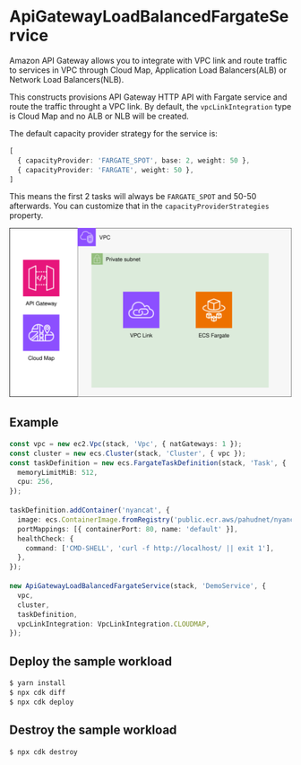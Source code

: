 # ApiGatewayLoadBalancedFargateService

Amazon API Gateway allows you to integrate with VPC link and route traffic to services in VPC through Cloud Map, Application Load Balancers(ALB) or Network Load Balancers(NLB).

This constructs provisions API Gateway HTTP API with Fargate service and route the traffic throught a VPC link. By default, the `vpcLinkIntegration` type is Cloud Map and no ALB or NLB will be created.

The default capacity provider strategy for the service is:

```ts
[
  { capacityProvider: 'FARGATE_SPOT', base: 2, weight: 50 },
  { capacityProvider: 'FARGATE', weight: 50 },
]
```
This means the first 2 tasks will always be `FARGATE_SPOT` and 50-50 afterwards. You can customize that in the `capacityProviderStrategies` property.


<img src=./diagram.svg>

## Example

```ts
const vpc = new ec2.Vpc(stack, 'Vpc', { natGateways: 1 });
const cluster = new ecs.Cluster(stack, 'Cluster', { vpc });
const taskDefinition = new ecs.FargateTaskDefinition(stack, 'Task', {
  memoryLimitMiB: 512,
  cpu: 256,
});

taskDefinition.addContainer('nyancat', {
  image: ecs.ContainerImage.fromRegistry('public.ecr.aws/pahudnet/nyancat-docker-image:latest'),
  portMappings: [{ containerPort: 80, name: 'default' }],
  healthCheck: {
    command: ['CMD-SHELL', 'curl -f http://localhost/ || exit 1'],
  },
});

new ApiGatewayLoadBalancedFargateService(stack, 'DemoService', {
  vpc,
  cluster,
  taskDefinition,
  vpcLinkIntegration: VpcLinkIntegration.CLOUDMAP,
});
```

## Deploy the sample workload

```ts
$ yarn install
$ npx cdk diff
$ npx cdk deploy
```

## Destroy the sample workload

```ts
$ npx cdk destroy
```

